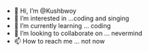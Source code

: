 - 👋 Hi, I’m @Kushbwoy
- 👀 I’m interested in ...coding and singing
- 🌱 I’m currently learning ... coding 
- 💞️ I’m looking to collaborate on ... nevermind 
- 📫 How to reach me ...
not now 
<!---
Kushbwoy/Kushbwoy is a ✨ special ✨ repository because its `README.md` (this file) appears on your GitHub profile.
You can click the Preview link to take a look at your changes.
--->
